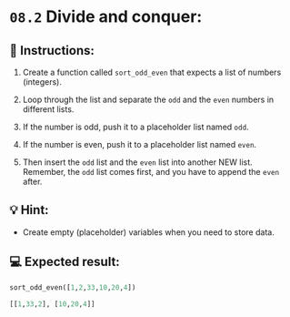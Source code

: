 # `08.2` Divide and conquer:

## 📝 Instructions:

1. Create a function called `sort_odd_even` that expects a list of numbers (integers).

2. Loop through the list and separate the `odd` and the `even` numbers in different lists.

3. If the number is odd, push it to a placeholder list named `odd`.

4. If the number is even, push it to a placeholder list named `even`.

5. Then insert the `odd` list and the `even` list into another NEW list. Remember, the `odd` list comes first, and you have to append the `even` after.

## 💡 Hint:

+ Create empty (placeholder) variables when you need to store data.

## 💻 Expected result:

```py
sort_odd_even([1,2,33,10,20,4])

[[1,33,2], [10,20,4]]
```
